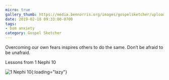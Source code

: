 ```yaml
---
micro: true
gallery_thumb: https://media.bennorris.org/images/gospelsketcher/uploads/2019/be1618582d.jpg
date: 2019-02-18 09:33:00-0700
tags:
- bom anxiety
category: Gospel Sketcher
---
```


Overcoming our own fears inspires others to do the same. Don’t be afraid to be unafraid.

Lessons from 1 Nephi 10

![1 Nephi 10](https://media.bennorris.org/images/gospelsketcher/uploads/2019/be1618582d.jpg){:loading="lazy"}
